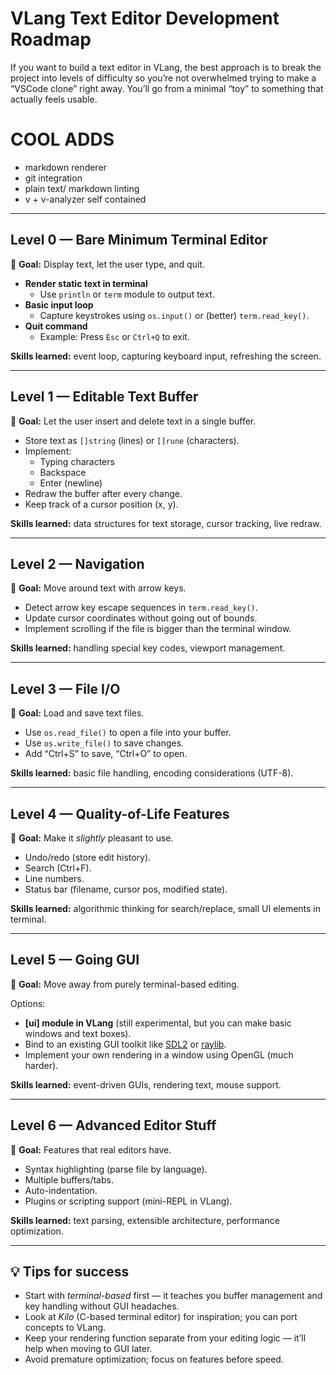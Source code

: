 # VLang Text Editor Development Roadmap

If you want to build a text editor in VLang, the best approach is to break the project into levels of difficulty so you’re not overwhelmed trying to make a “VSCode clone” right away. You’ll go from a minimal “toy” to something that actually feels usable.

# COOL ADDS

- markdown renderer
- git integration
- plain text/ markdown linting
- v + v-analyzer self contained

---

## **Level 0 — Bare Minimum Terminal Editor**

🎯 **Goal:** Display text, let the user type, and quit.

- **Render static text in terminal**
  - Use `println` or `term` module to output text.
- **Basic input loop**
  - Capture keystrokes using `os.input()` or (better) `term.read_key()`.
- **Quit command**
  - Example: Press `Esc` or `Ctrl+Q` to exit.

**Skills learned:** event loop, capturing keyboard input, refreshing the screen.

---

## **Level 1 — Editable Text Buffer**

🎯 **Goal:** Let the user insert and delete text in a single buffer.

- Store text as `[]string` (lines) or `[]rune` (characters).
- Implement:
  - Typing characters
  - Backspace
  - Enter (newline)
- Redraw the buffer after every change.
- Keep track of a cursor position (x, y).

**Skills learned:** data structures for text storage, cursor tracking, live redraw.

---

## **Level 2 — Navigation**

🎯 **Goal:** Move around text with arrow keys.

- Detect arrow key escape sequences in `term.read_key()`.
- Update cursor coordinates without going out of bounds.
- Implement scrolling if the file is bigger than the terminal window.

**Skills learned:** handling special key codes, viewport management.

---

## **Level 3 — File I/O**

🎯 **Goal:** Load and save text files.

- Use `os.read_file()` to open a file into your buffer.
- Use `os.write_file()` to save changes.
- Add “Ctrl+S” to save, “Ctrl+O” to open.

**Skills learned:** basic file handling, encoding considerations (UTF-8).

---

## **Level 4 — Quality-of-Life Features**

🎯 **Goal:** Make it _slightly_ pleasant to use.

- Undo/redo (store edit history).
- Search (Ctrl+F).
- Line numbers.
- Status bar (filename, cursor pos, modified state).

**Skills learned:** algorithmic thinking for search/replace, small UI elements in terminal.

---

## **Level 5 — Going GUI**

🎯 **Goal:** Move away from purely terminal-based editing.

Options:

- **[ui] module in VLang** (still experimental, but you can make basic windows and text boxes).
- Bind to an existing GUI toolkit like [SDL2](https://github.com/vlang/v/blob/master/vlib/sdl/sdl.v) or [raylib](https://github.com/vlang/v/blob/master/vlib/raylib).
- Implement your own rendering in a window using OpenGL (much harder).

**Skills learned:** event-driven GUIs, rendering text, mouse support.

---

## **Level 6 — Advanced Editor Stuff**

🎯 **Goal:** Features that real editors have.

- Syntax highlighting (parse file by language).
- Multiple buffers/tabs.
- Auto-indentation.
- Plugins or scripting support (mini-REPL in VLang).

**Skills learned:** text parsing, extensible architecture, performance optimization.

---

## 💡 Tips for success

- Start with _terminal-based_ first — it teaches you buffer management and key handling without GUI headaches.
- Look at _Kilo_ (C-based terminal editor) for inspiration; you can port concepts to VLang.
- Keep your rendering function separate from your editing logic — it’ll help when moving to GUI later.
- Avoid premature optimization; focus on features before speed.
